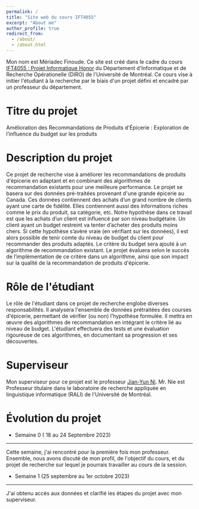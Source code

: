 ```yaml
---
permalink: /
title: "Site web du cours IFT4055"
excerpt: "About me"
author_profile: true
redirect_from: 
  - /about/
  - /about.html
---
```


Mon nom est Mériadec Finoude. Ce site est créé dans le cadre du cours [IFT4055 : Projet Informatique Honor](https://admission.umontreal.ca/cours-et-horaires/cours/IFT-4055/) du Département d'Informatique et de Recherche Opérationelle (DIRO) de l'Université de Montréal. Ce cours vise à initier l'étudiant à la recherche par le biais d'un projet défini et encadré par un professeur du département.

Titre du projet
======
Amélioration des Recommandations de Produits d'Épicerie : Exploration de l’influence du budget sur les produits

Description du projet
======
Ce projet de recherche vise à améliorer les recommandations de produits d'épicerie en adaptant et en combinant des algorithmes
de recommandation existants pour une meilleure performance. Le projet se basera sur des données pré-traitées provenant d'une grande
épicerie au Canada. Ces données contiennent des achats d’un grand nombre de clients ayant une carte de fidélité. Elles contiennent
aussi des informations riches comme le prix du produit, sa catégorie, etc. Notre hypothèse dans ce travail est que les achats
d’un client est influencé par son niveau budgétaire. Un client ayant un budget restreint va tenter d’acheter des produits moins
chers. Si cette hypothèse s’avère vraie (en vérifiant sur les données), il est alors possible de tenir comte du niveau de budget
du client pour recommander des produits adaptés. Le critère du budget sera ajouté à un algorithme de recommandation existant.
Le projet évaluera selon le succès de l’implémentation de ce critère dans un algorithme, ainsi que son impact sur la qualité de
la recommandation de produits d'épicerie.

Rôle de l'étudiant
======
Le rôle de l'étudiant dans ce projet de recherche englobe diverses responsabilités. Il analysera l'ensemble de données prétraitées
des courses d'épicerie, permettant de vérifier (ou non) l’hypothèse formulée. Il mettra en œuvre des algorithmes de recommandation
en intégrant le critère lié au niveau de budget. L'étudiant effectuera des tests et une évaluation rigoureuse de ces algorithmes,
en documentant sa progression et ses découvertes. 

Superviseur
======
Mon superviseur pour ce projet est le professeur [Jian-Yun Ni](http://rali.iro.umontreal.ca/nie/jian-yun-nie/). Mr. Nie est Professeur titulaire dans le laboratoire de recherche appliquée en linguistique informatique (RALI) de l'Université de Montréal.

Évolution du projet
======

- Semaine 0 ( 18 au 24 Septembre 2023)
------
Cette semaine, j'ai rencontré pour la première fois mon professeur. Ensemble, nous avons discuté de mon profil, de l'objectif du cours, et du projet de recherche sur lequel je pourrais travailler au cours de la session.

- Semaine 1 (25 septembre au 1er octobre 2023)
------
J'ai obtenu accès aux données et clarifié les étapes du projet avec mon superviseur.

